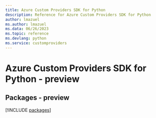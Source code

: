 ```yaml
---
title: Azure Custom Providers SDK for Python
description: Reference for Azure Custom Providers SDK for Python
author: lmazuel
ms.author: lmazuel
ms.data: 06/26/2023
ms.topic: reference
ms.devlang: python
ms.service: customproviders
---
```

# Azure Custom Providers SDK for Python - preview
## Packages - preview
[!INCLUDE [packages](custom-providers-index.md)]